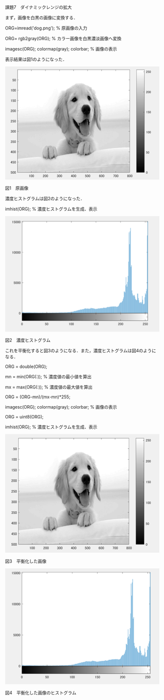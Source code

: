課題7　ダイナミックレンジの拡大



まず，画像を白黒の画像に変換する．

ORG=imread('dog.png'); % 原画像の入力

ORG= rgb2gray(ORG); % カラー画像を白黒濃淡画像へ変換

imagesc(ORG); colormap(gray); colorbar; % 画像の表示

表示結果は図1のようになった．

![](https://github.com/zakoji/gazousyori-repot/blob/master/image/dog7-1.png)

図1　原画像

濃度ヒストグラムは図2のようになった．

imhist(ORG); % 濃度ヒストグラムを生成、表示

![](https://github.com/zakoji/gazousyori-repot/blob/master/image/dog7-2.png)

図2　濃度ヒストグラム

これを平衡化すると図3のようになる．また，濃度ヒストグラムは図4のようになる．

ORG = double(ORG);

mn = min(ORG(:)); % 濃度値の最小値を算出

mx = max(ORG(:)); % 濃度値の最大値を算出

ORG = (ORG-mn)/(mx-mn)*255;

imagesc(ORG); colormap(gray); colorbar; % 画像の表示

ORG = uint8(ORG);

imhist(ORG); % 濃度ヒストグラムを生成、表示

![](https://github.com/zakoji/gazousyori-repot/blob/master/image/dog7-3.png)

図3　平衡化した画像

![](https://github.com/zakoji/gazousyori-repot/blob/master/image/dog7-4.png)

図4　平衡化した画像のヒストグラム
